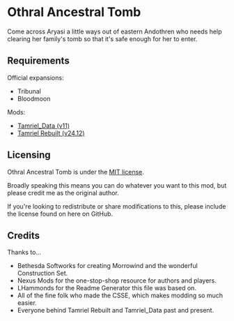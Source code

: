 # Othral Ancestral Tomb

Come across Aryasi a little ways out of eastern Andothren who needs help clearing her family's tomb so that it's
safe enough for her to enter.

## Requirements

Official expansions:

* Tribunal
* Bloodmoon

Mods:

* [Tamriel_Data (v11)](https://www.nexusmods.com/morrowind/mods/44537)
* [Tamriel Rebuilt (v24.12)](https://www.nexusmods.com/morrowind/mods/42145)

## Licensing

Othral Ancestral Tomb is under the [MIT license](./LICENSE).

Broadly speaking this means you can do whatever you want to this mod, but please credit me as the original
author.

If you're looking to redistribute or share modifications to this, please include the license found on here
on GitHub.

## Credits

Thanks to...
* Bethesda Softworks for creating Morrowind and the wonderful Construction Set.
* Nexus Mods for the one-stop-shop resource for authors and players.
* LHammonds for the Readme Generator this file was based on.
* All of the fine folk who made the CSSE, which makes modding so much easier.
* Everyone behind Tamriel Rebuilt and Tamriel_Data past and present.